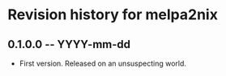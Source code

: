 # Revision history for melpa2nix

## 0.1.0.0  -- YYYY-mm-dd

* First version. Released on an unsuspecting world.
